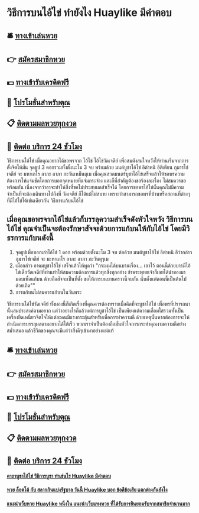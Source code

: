# วิธีการบนไอ้ไข่ ทำยังไง Huaylike มีคำตอบ

## 🛎 [ทางเข้าเล่นหวย](https://bit.ly/3BJo5UR)
## 👉 [สมัครสมาชิกหวย](https://bit.ly/3BJo5UR)
## 💵 [ทางเข้ารับเครดิตฟรี](https://bit.ly/3Dto3BX)
## 👑 [โปรโมชั่นสำหรับตุณ](https://bit.ly/3Dto3BX)
## 📋 [ติดตามผลหวยทุกงวด](https://bit.ly/3Dto3BX)
## 📱 [ติดต่อ บริการ 24 ชัวโมง](https://bit.ly/3Dto3BX)

วิธีการบนไอ้ไข่ เมื่อคุณอยากได้ขอพรจาก ไอ้ไข่ ไอ้ไข่วัดเจดีย์ เพื่อสมดังสมใจหวังให้ท่านเริ่มจากการตั้งจิตให้มั่น จุดธูป 3 ดอกรวมทั้งตั้งนะโม 3 จบ พร้อมด้วย มนต์บูชาไอ้ไข่ อิตำหนิ อิติเตียน กุมารไข่เจดีย์ จะ มหาเถโร ลาภะ ลาภา ภะวันเหม็นตุเม เมื่อคุณสวดมนตร์บูชาไอ้ไข่เสร็จแล้วให้ขอพรความต้องการให้แจ่มชัดโดยการบอกจุดหมายที่แจ่มกระจ่าง และก็ที่สำคัญต้องขอร้องละเรื่อง ไม่สมควรขอพร้อมกัน เนื่องจากว่าอาจะทำให้สิ่งที่ขอไม่ประสบผลสำเร็จได้ โดยการขอพรไอ้ไข่นั้นคุณไม่มีความจำเป็นที่จะต้องเดินทางไปถึงที่ วัดเจดีย์ ก็ได้แม้ไม่สบาย เพราะว่าสามารถขอพรที่บ้านหรือสถานที่ต่างๆที่มีไอ้ไข่ได้เช่นเดียวกัน
วิธีการแก้บนไอ้ไข่

## เมื่อคุณขอพรจากไอ้ไข่แล้วก็บรรลุความสำเร็จดังหัวใจหวัง วิธีการบนไอ้ไข่ คุณจำเป็นจะต้องรักษาสัจจะด้วยการแก้บนให้กับไอ้ไข่ โดยมีวิธรการแก้บนดังนี้
1. จุดธูปเพื่อบอกเล่าไอ้ไข่ 1 ดอก พร้อมด้วยตั้งนะโม 3 จบ ต่อด้วย มนต์บูชาไอ้ไข่ อิตำหนิ อิว่ากล่าว กุมารไข่เจดีย์ จะ มะหาเถโร ลาภะ ลาภา ภะวันตุๆเม
2. เมื่อกล่าว อาคมบูชาไอ้ไข่ เสร็จแล้วให้พูดว่า "กระผมได้บนบานเรื่อง… เอาไว้ ตอนนี้ด้วยบารมีไอ้ไข่เด็กวัดเจดีย์ที่ท่านทำให้สมความต้องการแล้วทุกสิ่งทุกอย่าง ข้าพระพุทธเจ้าก็เลยได้นำของมามอบเพื่อแก้บน ด้วยถือสัจจะเป็นที่ตั้ง ขอให้การบนบานคราวนี้จบกัน นับตั้งแต่ตอนนี้เป็นต้นไปด้วยเถิด""
3. การแก้บนไม่สมควรแก้บนในวันพระ

วิธีการบนไอ้ไข่วัดเจดีย์ ทั้งผองนี้ก็เกิดเรื่องที่คุณควรต้องทราบเมื่อคิดที่จะบูชาไอ้ไข่ เพื่อพรที่ปรารถนานั้นสมประสงค์ตามอยาก แต่ว่าอย่างไรก็แล้วแต่การบูชาไอ้ไข่ เป็นเพียงแต่ความเลื่อมใสรวมทั้งเป็นเครื่องยึดเหนี่ยวจิตใจให้แต่ละคนมีแรงกระตุ้นสำหรับเพื่อการทำความดี ด้วยเหตุนั้นหากต้องการจะให้กำเนิดการบรรลุผลตามอยากได้ได้เร็ว พวกเราจำเป็นต้องถือมั่นหัวใจการกระทำคุณงามความดีอย่างสม่ำเสมอ แล้วชีวิตของคุณจะมีแต่ว่าสิ่งดีๆเข้ามาอย่างแน่แท้


## 🛎 [ทางเข้าเล่นหวย](https://bit.ly/3BJo5UR)
## 👉 [สมัครสมาชิกหวย](https://bit.ly/3BJo5UR)
## 💵 [ทางเข้ารับเครดิตฟรี](https://bit.ly/3Dto3BX)
## 👑 [โปรโมชั่นสำหรับตุณ](https://bit.ly/3Dto3BX)
## 📋 [ติดตามผลหวยทุกงวด](https://bit.ly/3Dto3BX)
## 📱 [ติดต่อ บริการ 24 ชัวโมง](https://bit.ly/3Dto3BX)

#### [คาถาบูชาไอ้ไข่ วิธีการบูชา ทำเช่นไร Huaylike มีคำตอบ](https://atom.io/themes/คาถาบูชาไอ้ไข่%20วิธีการบูชา%20ทำเช่นไร%20Huaylike%20มีคำตอบ)
#### [หวย ล็อตโต้ กับ สลากกินแบ่งรัฐบาล วันนี้ Huaylike บอก ข้อดีข้อเสีย แตกต่างกันยังไง](https://atom.io/themes/หวย%20ล็อตโต้%20กับ%20สลากกินแบ่งรัฐบาล%20วันนี้%20Huaylike%20บอก%20ข้อดีข้อเสีย%20แตกต่างกันยังไง)
#### [แนะนำเว็บหวย Huaylike หนึ่งใน แนะนำเว็บแทงหวย ที่ได้รับการยินยอมรับจากสมาชิกจำนวนมาก](https://atom.io/themes/แนะนำเว็บหวย%20Huaylike%20หนึ่งใน%20แนะนำเว็บแทงหวย%20ที่ได้รับการยินยอมรับจากสมาชิกจำนวนมาก)